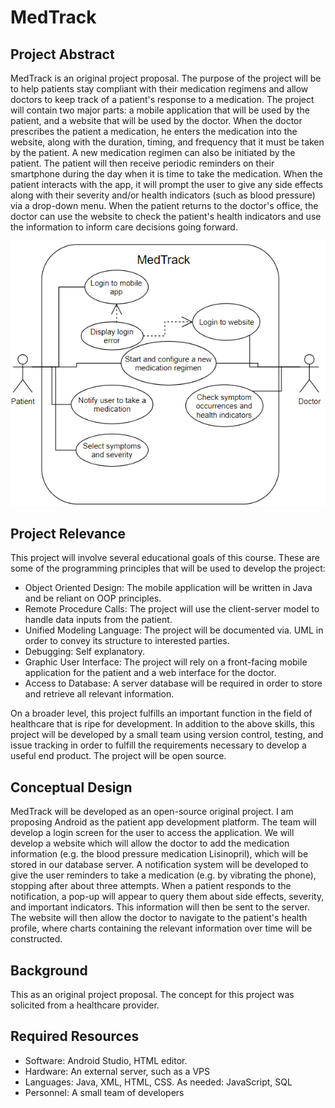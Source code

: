 # MedTrack

## Project Abstract

MedTrack is an original project proposal. The purpose of the project will be to help patients stay compliant with their medication regimens and allow doctors to keep track of a patient's response to a medication. The project will contain two major parts: a mobile application that will be used by the patient, and a website that will be used by the doctor. When the doctor prescribes the patient a medication, he enters the medication into the website, along with the duration, timing, and frequency that it must be taken by the patient. A new medication regimen can also be initiated by the patient. The patient will then receive periodic reminders on their smartphone during the day when it is time to take the medication. When the patient interacts with the app, it will prompt the user to give any side effects along with their severity and/or health indicators (such as blood pressure) via a drop-down menu. When the patient returns to the doctor's office, the doctor can use the website to check the patient's health indicators and use the information to inform care decisions going forward.

![Use Case Diagram](SamuelHong_MedTrack.PNG)

## Project Relevance

This project will involve several educational goals of this course. These are some of the programming principles that will be used to develop the project:
 * Object Oriented Design: The mobile application will be written in Java and be reliant on OOP principles.
 * Remote Procedure Calls: The project will use the client-server model to handle data inputs from the patient.
 * Unified Modeling Language: The project will be documented via. UML in order to convey its structure to interested parties.
 * Debugging: Self explanatory.
 * Graphic User Interface: The project will rely on a front-facing mobile application for the patient and a web interface for the doctor.
 * Access to Database: A server database will be required in order to store and retrieve all relevant information.
 
On a broader level, this project fulfills an important function in the field of healthcare that is ripe for development. In addition to the above skills, this project will be developed by a small team using version control, testing, and issue tracking in order to fulfill the requirements necessary to develop a useful end product. The project will be open source.

## Conceptual Design

MedTrack will be developed as an open-source original project. I am proposing Android as the patient app development platform. The team will develop a login screen for the user to access the application. We will develop a website which will allow the doctor to add the medication information (e.g. the blood pressure medication Lisinopril), which will be stored in our database server. A notification system will be developed to give the user reminders to take a medication (e.g. by vibrating the phone), stopping after about three attempts. When a patient responds to the notification, a pop-up will appear to query them about side effects, severity, and important indicators. This information will then be sent to the server. The website will then allow the doctor to navigate to the patient's health profile, where charts containing the relevant information over time will be constructed.

## Background

This as an original project proposal. The concept for this project was solicited from a healthcare provider.

## Required Resources

 * Software: Android Studio, HTML editor.
 * Hardware: An external server, such as a VPS
 * Languages: Java, XML, HTML, CSS. As needed: JavaScript, SQL
 * Personnel: A small team of developers
